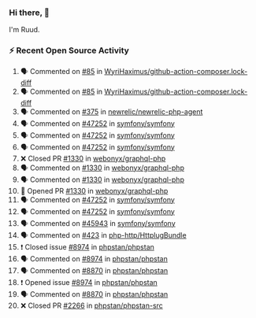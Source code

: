 ### Hi there, 👋

I'm Ruud.
 
### :zap: Recent Open Source Activity

<!--START_SECTION:activity-->
1. 🗣 Commented on [#85](https://github.com/WyriHaximus/github-action-composer.lock-diff/issues/85) in [WyriHaximus/github-action-composer.lock-diff](https://github.com/WyriHaximus/github-action-composer.lock-diff)
2. 🗣 Commented on [#85](https://github.com/WyriHaximus/github-action-composer.lock-diff/issues/85) in [WyriHaximus/github-action-composer.lock-diff](https://github.com/WyriHaximus/github-action-composer.lock-diff)
3. 🗣 Commented on [#375](https://github.com/newrelic/newrelic-php-agent/issues/375) in [newrelic/newrelic-php-agent](https://github.com/newrelic/newrelic-php-agent)
4. 🗣 Commented on [#47252](https://github.com/symfony/symfony/issues/47252) in [symfony/symfony](https://github.com/symfony/symfony)
5. 🗣 Commented on [#47252](https://github.com/symfony/symfony/issues/47252) in [symfony/symfony](https://github.com/symfony/symfony)
6. 🗣 Commented on [#47252](https://github.com/symfony/symfony/issues/47252) in [symfony/symfony](https://github.com/symfony/symfony)
7. ❌ Closed PR [#1330](https://github.com/webonyx/graphql-php/pull/1330) in [webonyx/graphql-php](https://github.com/webonyx/graphql-php)
8. 🗣 Commented on [#1330](https://github.com/webonyx/graphql-php/issues/1330) in [webonyx/graphql-php](https://github.com/webonyx/graphql-php)
9. 🗣 Commented on [#1330](https://github.com/webonyx/graphql-php/issues/1330) in [webonyx/graphql-php](https://github.com/webonyx/graphql-php)
10. 💪 Opened PR [#1330](https://github.com/webonyx/graphql-php/pull/1330) in [webonyx/graphql-php](https://github.com/webonyx/graphql-php)
11. 🗣 Commented on [#47252](https://github.com/symfony/symfony/issues/47252) in [symfony/symfony](https://github.com/symfony/symfony)
12. 🗣 Commented on [#47252](https://github.com/symfony/symfony/issues/47252) in [symfony/symfony](https://github.com/symfony/symfony)
13. 🗣 Commented on [#45943](https://github.com/symfony/symfony/issues/45943) in [symfony/symfony](https://github.com/symfony/symfony)
14. 🗣 Commented on [#423](https://github.com/php-http/HttplugBundle/issues/423) in [php-http/HttplugBundle](https://github.com/php-http/HttplugBundle)
15. ❗️ Closed issue [#8974](https://github.com/phpstan/phpstan/issues/8974) in [phpstan/phpstan](https://github.com/phpstan/phpstan)
16. 🗣 Commented on [#8974](https://github.com/phpstan/phpstan/issues/8974) in [phpstan/phpstan](https://github.com/phpstan/phpstan)
17. 🗣 Commented on [#8870](https://github.com/phpstan/phpstan/issues/8870) in [phpstan/phpstan](https://github.com/phpstan/phpstan)
18. ❗️ Opened issue [#8974](https://github.com/phpstan/phpstan/issues/8974) in [phpstan/phpstan](https://github.com/phpstan/phpstan)
19. 🗣 Commented on [#8870](https://github.com/phpstan/phpstan/issues/8870) in [phpstan/phpstan](https://github.com/phpstan/phpstan)
20. ❌ Closed PR [#2266](https://github.com/phpstan/phpstan-src/pull/2266) in [phpstan/phpstan-src](https://github.com/phpstan/phpstan-src)
<!--END_SECTION:activity-->
